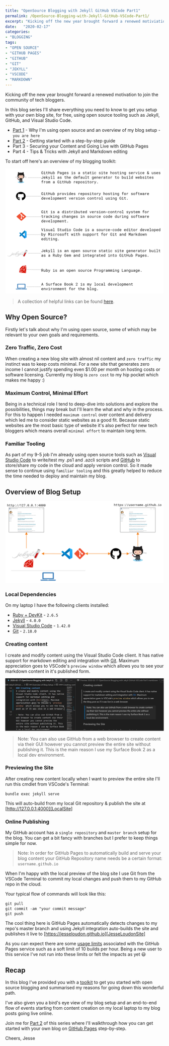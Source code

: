 ```yaml
---
title: "OpenSource Blogging with Jekyll GitHub VSCode Part1"
permalink: /OpenSource-Blogging-with-Jekyll-GitHub-VSCode-Part1/
excerpt: "Kicking off the new year brought forward a renewed motiviation to join the community of tech bloggers. In this blog series I'll share everything you need to know to get you setup with your own blog site, for free, using open source tooling such as Jekyll, GitHub, and Visual Studio Code."
date:   "2020-02-17"
categories: 
- "BLOGGING"
tags: 
- "OPEN SOURCE"
- "GITHUB PAGES"
- "GITHUB"
- "GIT"
- "JEKYLL"
- "VSCODE"
- "MARKDOWN"
---
```

Kicking off the new year brought forward a renewed motivation to join the community of tech bloggers. 

In this blog series I'll share everything you need to know to get you setup with your own blog site, for free, using open source tooling such as Jekyll, GitHub, and Visual Studio Code.

* [Part 1][Part1] - Why I'm using open source and an overview of my blog setup - `you are here`
* [Part 2][Part2] - Getting started with a step-by-step guide
* Part 3 - Securing your Content and Going Live with GitHub Pages
* Part 4 - Tips & Tricks with Jekyll and Markdown editing


To start off here's an overview of my blogging toolkit:

![OpenSourceBlogDependencies](/assets/images/OpenSourceBlogDependencies.png) 
> A collection of helpful links can be found [here][BloggingToolkit].

## Why Open Source?
Firstly let's talk about why I'm using open source, some of which may be relevant to your own goals and requirements.

### Zero Traffic, Zero Cost
When creating a new blog site with almost nil content and `zero traffic` my instinct was to keep costs minimal. For a new site that generates zero income I cannot justify spending even $1.00 per month on hosting costs or software licensing. Currently my blog is `zero cost` to my hip pocket which makes me happy :)

### Maximum Control, Minimal Effort
Being in a technical role I tend to deep-dive into solutions and explore the possibilities, things may break but I'll learn the what and why in the process. For this to happen I needed `maximum control` over content and delivery which led me to consider static websites as a good fit. Because static websites are the most basic type of website it's also perfect for new tech bloggers which means overall `minimal effort` to maintain long term.

### Familiar Tooling
As part of my 9-5 job I'm already using open source tools such as [Visual Studio Code][VisualStudioCode] to write/test my .ps1 and .azcli scripts and [GitHub][GitHub] to store/share my code in the cloud and apply version control. So it made sense to continue using `familiar tooling` and this greatly helped to reduce the time needed to deploy and maintain my blog. 

## Overview of Blog Setup
![OpenSourceBlogOverview](/assets/images/OpenSourceBlogDiagram.png)

### Local Dependencies
On my laptop I have the following clients installed:
- [Ruby + DevKit][RubyInstaller] - `2.6.5`
- [Jekyll][JekyllWindowsInstall] - `4.0.0`
- [Visual Studio Code][VisualStudioCode] - `1.42.0`
- [Git][Git] - `2.18.0`

### Creating content
I create and modify content using the Visual Studio Code client. It has native support for markdown editing and integration with [Git][Git]. Maximum appreciation goes to VSCode's `preview window` which allows you to see your markdown content in it's published form.

![VSCodePreview](/assets/images/VSCode-Preview.png)

> Note: You can also use GitHub from a web browser to create content via their GUI however you cannot preview the entire site without publishing it. This is the main reason I use my Surface Book 2 as a local dev environment.

### Previewing the Site
After creating new content locally when I want to preview the entire site I'll run this cmdlet from VSCode's Terminal:
```
bundle exec jekyll serve
```
This will auto-build from my local Git repository & publish the site at [http://127.0.0.1:4000][LocalSite]

### Online Publishing
My GitHub account has a `single repository` and `master branch` setup for the blog. You can get a bit fancy with branches but I prefer to keep things simple for now.

> Note: In order for GitHub Pages to automatically build and serve your blog content your GitHub Repository name needs be a certain format: `username.github.io`

When I'm happy with the local preview of the blog site I use Git from the VSCode Terminal to commit my local changes and push them to my GitHub repo in the cloud. 

Your typical flow of commands will look like this:
```
git pull
git commit -am "your commit message"
git push
```

The cool thing here is GitHub Pages automatically detects changes to my repo's master branch and using Jekyll integration auto-builds the site and publishes it live to [https://jesseloudon.github.io][JesseLoudonSite]

As you can expect there are some [usage limits][GitHubPagesUsageLimits] associated with the GitHub Pages service such as a soft limit of 10 builds per hour. Being a new user to this service I've not run into these limits or felt the impacts as yet :smiley:

## Recap
In this blog I've provided you with a [toolkit][BloggingToolkit] to get you started with open source blogging and summarised my reasons for going down this wonderful path. 

I've also given you a bird's eye view of my blog setup and an end-to-end flow of events starting from content creation on my local laptop to my blog posts going live online.

Join me for [Part 2][Part2] of this series where I'll walkthrough how you can get started with your own blog on [GitHub Pages][GitHubPages] step-by-step.

Cheers,
Jesse

[GitHubPagesUsageLimits]:https://help.github.com/en/github/working-with-github-pages/about-github-pages
[LocalSite]:http://127.0.0.1:4000
[RubyInstaller]:https://rubyinstaller.org/downloads/
[JekyllWindowsInstall]:https://jekyllrb.com/docs/installation/windows/
[JesseLoudonSite]:https://jesseloudon.github.io
[Part1]:"https://jesseloudon.github.io/OpenSource-Blogging-with-Jekyll-GitHub-VSCode-Part1/
[Part2]:"https://jesseloudon.github.io/OpenSource-Blogging-with-Jekyll-GitHub-VSCode-Part2/
[GitHubPages]:https://pages.github.com/
[GitHub]:https://github.com/
[Git]:https://git-scm.com/downloads
[VisualStudioCode]:https://code.visualstudio.com/download
[BloggingToolkit]:https://jesseloudon.github.io/BloggingToolkit/